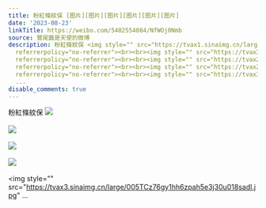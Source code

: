 ```yaml
---
title: 粉紅條紋保 [图片][图片][图片][图片][图片][图片]
date: '2023-08-23'
linkTitle: https://weibo.com/5402554084/NfWOj0Nmb
source: 鷲尾醬是天使的微博
description: 粉紅條紋保 <img style="" src="https://tvax1.sinaimg.cn/large/005TCz76gy1hh6zp7mnzij30u018tadd.jpg"
  referrerpolicy="no-referrer"><br><br><img style="" src="https://tvax3.sinaimg.cn/large/005TCz76gy1hh6zp89emrj30wh0l0dh7.jpg"
  referrerpolicy="no-referrer"><br><br><img style="" src="https://tvax2.sinaimg.cn/large/005TCz76gy1hh6zp8x872j30wi0ldta2.jpg"
  referrerpolicy="no-referrer"><br><br><img style="" src="https://tvax2.sinaimg.cn/large/005TCz76gy1hh6zp9pgzdj30wh0lgq4i.jpg"
  referrerpolicy="no-referrer"><br><br><img style="" src="https://tvax3.sinaimg.cn/large/005TCz76gy1hh6zpah5e3j30u018sadl.jpg"
  ...
disable_comments: true
---
```

粉紅條紋保 <img style="" src="https://tvax1.sinaimg.cn/large/005TCz76gy1hh6zp7mnzij30u018tadd.jpg" referrerpolicy="no-referrer"><br><br><img style="" src="https://tvax3.sinaimg.cn/large/005TCz76gy1hh6zp89emrj30wh0l0dh7.jpg" referrerpolicy="no-referrer"><br><br><img style="" src="https://tvax2.sinaimg.cn/large/005TCz76gy1hh6zp8x872j30wi0ldta2.jpg" referrerpolicy="no-referrer"><br><br><img style="" src="https://tvax2.sinaimg.cn/large/005TCz76gy1hh6zp9pgzdj30wh0lgq4i.jpg" referrerpolicy="no-referrer"><br><br><img style="" src="https://tvax3.sinaimg.cn/large/005TCz76gy1hh6zpah5e3j30u018sadl.jpg" ...
